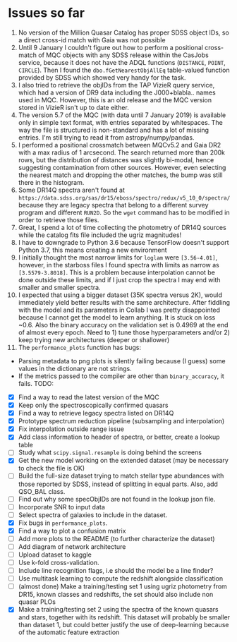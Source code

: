 # Issues so far
1. No version of the Million Quasar Catalog has proper SDSS object IDs, so a direct cross-id match with Gaia was not possible
2. Until 9 January I couldn't figure out how to perform a positional cross-match of MQC objects with any SDSS release within the CasJobs service, because it does not have the ADQL functions (```DISTANCE```, ```POINT```, ```CIRCLE```). Then I found the ```dbo.fGetNearestObjAllEq``` table-valued function provided by SDSS which showed very handy for the task.
3. I also tried to retrieve the objIDs from the TAP VizieR query service, which had a version of DR9 data including the J000+blabla.. names used in MQC. However, this is an old release  and the MQC version stored in VizieR isn't up to date either.
4. The version 5.7 of the MQC (with data until 7 January 2019) is available only in simple text format, with entries separated by whitespaces. The way the file is structured is non-standard and has a lot of missing entries. I'm still trying to read it from astropy/numpy/pandas.
5. I performed a positional crossmatch between MQCv5.2 and Gaia DR2 with a max radius of 1 arcsecond. The search returned more than 200k rows, but the distribution of distances was slightly bi-modal, hence suggesting contamination from other sources. However, even selecting the nearest match and dropping the other matches, the bump was still there in the histogram.
6. Some DR14Q spectra aren't found at ```https://data.sdss.org/sas/dr15/eboss/spectro/redux/v5_10_0/spectra/``` because they are legacy spectra that belong to a different survey program and different ```RUN2D```. So the ```wget``` command has to be modified in order to retrieve those files.
7. Great, I spend a lot of time collecting the photometry of DR14Q sources while the catalog fits file included the ugriz magnitudes!
8. I have to downgrade to Python 3.6 because TensorFlow doesn't support Python 3.7, this means creating a new environment
9. I initially thought the most narrow limits for ``loglam`` were ``[3.56-4.01]``, however, in the starboss files I found spectra with limits as narrow as ``[3.5579-3.8018]``. This is a problem because interpolation cannot be done outside these limits, and if I just crop the spectra I may end with smaller and smaller spectra. 
10. I expected that using a bigger dataset (35K spectra versus 2K), would immediately yield better results with the same architecture. After fiddling with the model and its parameters in Collab I was pretty disappointed because I cannot get the model to learn anything. It is stuck on loss ~0.6. Also the binary accuracy on the validation set is 0.4969 at the end of almost every epoch. Need to 1) tune those hyperparameters and/or 2) keep trying new  architectures (deeper or shallower) 
11. The ``performance_plots`` function has bugs: 
  - Parsing metadata to png plots is silently failing because (I guess) some values in the dictionary are not strings.
  - If the metrics passed to the compiler are other than ``binary_accuracy``, it fails.
TODO:
- [x] Find a way to read the latest version of the MQC
- [X] Keep only the spectroscopically confirmed quasars
- [X] Find a way to retrieve legacy spectra listed on DR14Q
- [X] Prototype spectrum reduction pipeline (subsampling and interpolation)
- [X] Fix interpolation outside range issue
- [X] Add class information to header of spectra, or better, create a lookup table
- [ ] Study what ``scipy.signal.resample`` is doing behind the screens
- [X] Get the new model working on the extended dataset (may be necessary to check the file is OK)
- [ ] Build the full-size dataset trying to match stellar type abundances with those reported by SDSS, instead of splitting in equal parts. Also, add QSO_BAL class.
- [ ] Find out why some specObjIDs are not found in the lookup json file.
- [ ] Incorporate SNR to input data
- [ ] Select spectra of galaxies to include in the dataset.
- [X] Fix bugs in ``performance_plots``.
- [X] Find a way to plot a confusion matrix
- [ ] Add more plots to the README (to further characterize the dataset)
- [ ] Add diagram of network architecture
- [ ] Upload dataset to kaggle
- [ ] Use k-fold cross-validation.
- [ ] Include line recognition flags, i.e should the model be a line finder?
- [ ] Use multitask learning to compute the redshift alongside classification 
- [ ] (almost done) Make a training/testing set 1 using ugriz photometry from DR15, known classes and redshifts, the set should also include non quasar PLOs
- [X] Make a training/testing  set 2 using the spectra of the known quasars and stars, together with its redshift. This dataset will probably be smaller than dataset 1, but could better justify the use of deep-learning because of the automatic feature extraction
